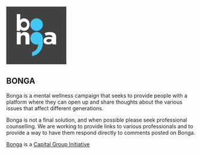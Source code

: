 ![alt text](https://github.com/iz-ben/Bonga-Frontend/raw/master/app/images/logo.png "Logo Title Text 1")

## BONGA

Bonga is a mental wellness campaign that seeks to provide people with a platform where they can open up and share thoughts about the various issues that affect different generations.

Bonga is not a final solution, and when possible please seek professional counselling. We are working to provide links to various professionals and to provide a way to have them respond directly to comments posted on Bonga.

[Bonga](https://www.bonga.or.ke) is a [Capital Group Initiative](https://www.capitalfm.co.ke)


